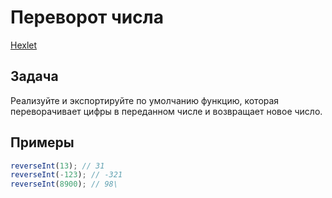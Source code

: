 # Переворот числа

[Hexlet](https://ru.hexlet.io/challenges/intro_to_programming_reverse_integer_exercise)

## Задача

Реализуйте и экспортируйте по умолчанию функцию, которая переворачивает цифры в переданном числе и возвращает новое число.

## Примеры

```js
reverseInt(13); // 31
reverseInt(-123); // -321
reverseInt(8900); // 98\
```